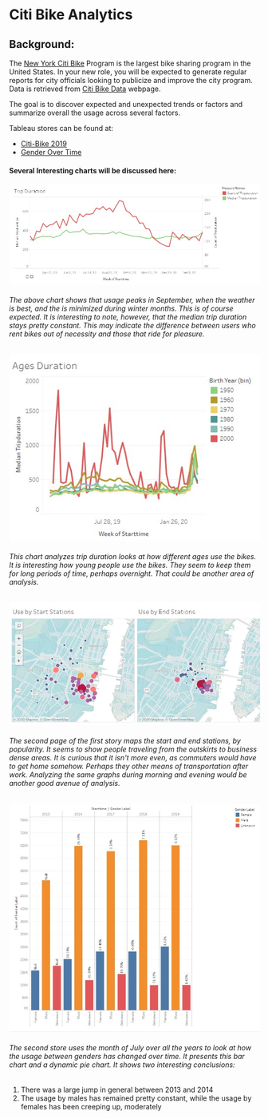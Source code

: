 # Citi Bike Analytics

## Background:

The [New York Citi Bike](https://en.wikipedia.org/wiki/Citi_Bike) Program is the largest bike sharing program in the United States. In your new role, you will be expected to generate regular reports for city officials looking to publicize and improve the city program. Data is retrieved from [Citi Bike Data](https://www.citibikenyc.com/system-data) webpage.

The goal is to discover expected and unexpected trends or factors and summarize overall the usage across several factors.

Tableau stores can be found at:

- [Citi-Bike 2019](https://public.tableau.com/profile/david.durnell#!/vizhome/citi_bike_2019/Citi-BikeStory)
- [Gender Over Time](https://public.tableau.com/profile/david.durnell#!/vizhome/gender_over_time_15881962636640/GenderOverTime)

#### Several Interesting charts will be discussed here:

![Citi-Bikes](Images/trip_duration.jpg)

###### The above chart shows that usage peaks in September, when the weather is best, and the  is minimized during winter months. This is of course expected. It is interesting to note, however, that the median trip duration stays pretty constant. This may indicate the difference between users who rent bikes out of necessity and those that ride for pleasure.

![Citi-Bikes](Images/ages_duration.jpg)

###### This chart analyzes trip duration looks at how different ages use the bikes. It is interesting how young people use the bikes. They seem to keep them for long periods of time, perhaps overnight. That could be another area of analysis.



![Citi-Bikes](Images/start_end_maps.jpg)

###### The second page of the first story maps the start and end stations, by popularity. It seems to show people traveling from the outskirts to business dense areas. It is curious that it isn't more even, as commuters would have to get home somehow. Perhaps they other means of transportation after work. Analyzing the same graphs during morning and evening would be another good avenue of analysis.



![Citi-Bikes](Images/gender_usage.jpg)

###### The second store uses the month of July over all the years to look at how the usage between genders has changed over time. It presents this bar chart and a dynamic pie chart. It shows two interesting conclusions:

1. There was a large jump in general between 2013 and 2014
2. The usage by males has remained pretty constant, while the usage by females has been creeping up, moderately

